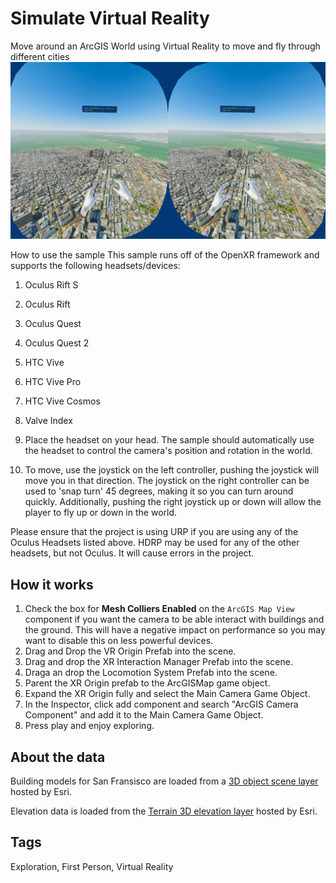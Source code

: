 # Simulate Virtual Reality

Move around an ArcGIS World using Virtual Reality to move and fly through different cities
![Image of Virtual Reality Simulation](VR.jpg)

How to use the sample
This sample runs off of the OpenXR framework and supports the following headsets/devices:
1. Oculus Rift S
2. Oculus Rift
3. Oculus Quest
4. Oculus Quest 2
5. HTC Vive
6. HTC Vive Pro
6. HTC Vive Cosmos
7. Valve Index

1. Place the headset on your head. The sample should automatically use the headset to control the camera's position and rotation in the world. 
2. To move, use the joystick on the left controller, pushing the joystick will move you in that direction. The joystick on the right controller can be used to 'snap turn' 45 degrees, making it so you can turn around quickly. Additionally, pushing the right joystick up or down will allow the player to fly up or down in the world. 

Please ensure that the project is using URP if you are using any of the Oculus Headsets listed above. HDRP may be used for any of the other headsets, but not Oculus. It will cause errors in the project. 

## How it works

1. Check the box for **Mesh Colliers Enabled** on the `ArcGIS Map View` component if you want the camera to be able interact with buildings and the ground. This will have a negative impact on performance so you may want to disable this on less powerful devices.
2. Drag and Drop the VR Origin Prefab into the scene.
3. Drag and drop the XR Interaction Manager Prefab into the scene.
4. Draga an drop the Locomotion System Prefab into the scene.
5. Parent the XR Origin prefab to the ArcGISMap game object.
6. Expand the XR Origin fully and select the Main Camera Game Object.
7. In the Inspector, click add component and search "ArcGIS Camera Component" and add it to the Main Camera Game Object.
8. Press play and enjoy exploring.

## About the data

Building models for San Fransisco are loaded from a [3D object scene layer](https://tiles.arcgis.com/tiles/z2tnIkrLQ2BRzr6P/arcgis/rest/services/SanFrancisco_Bldgs/SceneServer) hosted by Esri.

Elevation data is loaded from the [Terrain 3D elevation layer](https://www.arcgis.com/home/item.html?id=7029fb60158543ad845c7e1527af11e4) hosted by Esri.

## Tags

Exploration, First Person, Virtual Reality